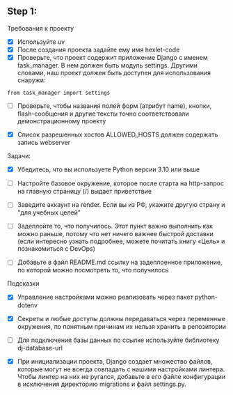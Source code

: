 ## Step 1:

Требования к проекту
- [x] Используйте uv
- [x] После создания проекта задайте ему имя hexlet-code
- [x] Проверьте, что проект содержит приложение Django с именем task_manager. В нем должен быть модуль settings. Другими словами, наш проект должен быть доступен для использования снаружи:

`from task_manager import settings`

- [ ] Проверьте, чтобы названия полей форм (атрибут name), кнопки, flash-сообщения и другие тексты точно соответствовали демонстрационному проекту


- [x] Список разрешенных хостов ALLOWED_HOSTS должен содержать запись webserver


Задачи:
- [x] Убедитесь, что вы используете Python версии 3.10 или выше
- [ ] Настройте базовое окружение, которое после старта на http-запрос на главную страницу (/) выдает приветствие
- [ ] Заведите аккаунт на render. Если вы из РФ, укажите другую страну и "для учебных целей"
- [ ] Задеплойте то, что получилось. Этот пункт важно выполнить как можно раньше, потому что нет ничего важнее быстрой доставки (если интересно узнать подробнее, можете почитать книгу «Цель» и познакомиться с DevOps)
- [ ] Добавьте в файл README.md ссылку на задеплоенное приложение, по которой можно посмотреть то, что получилось


Подсказки

- [x] Управление настройками можно реализовать через пакет python-dotenv
- [x] Секреты и любые доступы должны передаваться через переменные окружения, по понятным причинам их нельзя хранить в репозитории
- [ ] Для подключения базы данных по ссылке используйте библиотеку dj-database-url
- [x] При инициализации проекта, Django создает множество файлов, которые могут не всегда совпадать с нашими настройками линтера. Чтобы линтер на них не ругался, добавьте в его файле конфигурации в исключения директорию migrations и файл settings.py.

